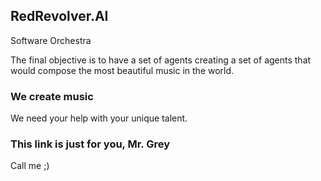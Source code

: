 ## RedRevolver.AI

Software Orchestra

The final objective is to have a set of agents creating a set of agents that would compose the most beautiful music in the world.

### We create music

We need your help with your unique talent. 

### This link is just for you, Mr. Grey

Call me ;)


